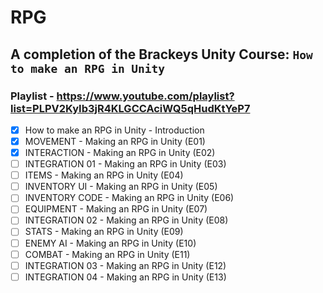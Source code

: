 # RPG

## A completion of the Brackeys Unity Course: `How to make an RPG in Unity`

### Playlist - https://www.youtube.com/playlist?list=PLPV2KyIb3jR4KLGCCAciWQ5qHudKtYeP7
- [X] How to make an RPG in Unity - Introduction
- [X] MOVEMENT - Making an RPG in Unity (E01)
- [X] INTERACTION - Making an RPG in Unity (E02)
- [ ] INTEGRATION 01 - Making an RPG in Unity (E03)
- [ ] ITEMS - Making an RPG in Unity (E04)
- [ ] INVENTORY UI - Making an RPG in Unity (E05)
- [ ] INVENTORY CODE - Making an RPG in Unity (E06)
- [ ] EQUIPMENT - Making an RPG in Unity (E07)
- [ ] INTEGRATION 02 - Making an RPG in Unity (E08)
- [ ] STATS - Making an RPG in Unity (E09)
- [ ] ENEMY AI - Making an RPG in Unity (E10)
- [ ] COMBAT - Making an RPG in Unity (E11)
- [ ] INTEGRATION 03 - Making an RPG in Unity (E12)
- [ ] INTEGRATION 04 - Making an RPG in Unity (E13)
